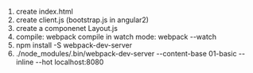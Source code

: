 1. create index.html
2. create client.js (bootstrap.js in angular2)
3. create a componenet Layout.js
4. compile: webpack
    compile in watch mode: webpack --watch
5. npm install -S webpack-dev-server
6. ./node_modules/.bin/webpack-dev-server --content-base 01-basic --inline --hot
    localhost:8080